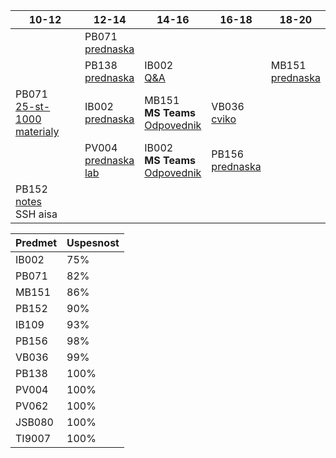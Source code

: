 | 10-12 | 12-14 | 14-16 | 16-18 | 18-20 |
| --- | --- | --- | --- | --- |
||PB071<br>[prednaska](https://is.muni.cz/auth/el/fi/jaro2021/PB071/um/prednasky/)||||
||PB138<br>[prednaska](https://is.muni.cz/auth/el/fi/jaro2021/PB138/index.qwarp)|IB002<br>[Q&A](https://meet.google.com/omn-meuo-qfc)||MB151<br>[prednaska](https://is.muni.cz/auth/el/fi/jaro2021/MB151/index-WOhNcl.qwarp)|
|PB071<br>[25-st-1000](https://discord.com/channels/686960338746605568/815661266211045386)<br>[materialy](https://www.fi.muni.cz/pb071/seminars/)| IB002<br>[prednaska](https://is.muni.cz/auth/el/fi/jaro2021/IB002/um/video_prednasky/)|MB151<br>**MS Teams**<br>[Odpovednik](https://is.muni.cz/auth/elearning/test_pruchod_el_student?jen_predmet=1323783)|VB036<br>[cviko](https://teams.microsoft.com/l/meetup-join/19%3ameeting_N2QxMjA4MDUtMzMyOS00OWE2LTgzOWMtYjViYjc0OTIyNjMz%40thread.v2/0?context=%7b%22Tid%22%3a%2211904f23-f0db-4cdc-96f7-390bd55fcee8%22%2c%22Oid%22%3a%22a32bddd1-c151-4c82-ab14-51f9c9d698d0%22%7d)||
||PV004<br>[prednaska](https://is.muni.cz/auth/el/fi/jaro2021/PV004/um/prednasky/)<br>[lab](https://is.muni.cz/auth/edutools/brandejs/pv004lab)|IB002<br>**MS Teams**<br>[Odpovednik](https://is.muni.cz/auth/elearning/test_pruchod_el_student?jen_predmet=1323745)|PB156<br>[prednaska](https://is.muni.cz/auth/el/fi/jaro2021/PB156/zaznamy_prednasek/) ||
|PB152<br>[notes](https://is.muni.cz/auth/el/fi/jaro2021/PB152cv/um/text/pb152.notes.pdf)<br>SSH aisa|||||

| Predmet | Uspesnost |
| --- | --- |
| IB002 | 75% |
| PB071 | 82% |
| MB151 | 86% |
| PB152 | 90% |
| IB109 | 93% |
| PB156 | 98% |
| VB036 | 99% |
| PB138 | 100% |
| PV004 | 100% |
| PV062 | 100% |
| JSB080 | 100% |
| TI9007 | 100% |
